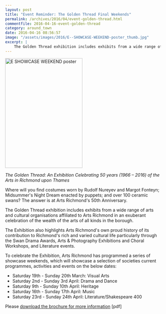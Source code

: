```yaml
---
layout: post
title: "Event Reminder: The Golden Thread Final Weekends"
permalink: /archives/2016/04/event-golden-thread.html
commentfile: 2016-04-16-event-golden-thread
category: around_town
date: 2016-04-16 08:56:57
image: "/assets/images/2016/E--SHOWCASE-WEEKEND-poster_thumb.jpg"
excerpt: |
    The Golden Thread exhibition includes exhibits from a wide range of arts and cultural organisations affiliated to Arts Richmond in an exuberant celebration of the wealth of the arts of all kinds in the borough.
---
```


<a href="/assets/images/2016/E--SHOWCASE-WEEKEND-poster.jpg" title="See larger version of - E  SHOWCASE WEEKEND poster"><img src="/assets/images/2016/E--SHOWCASE-WEEKEND-poster_thumb.jpg" width="250" height="354" alt="E  SHOWCASE WEEKEND poster" class="photo right" /></a>

*The Golden Thread: An Exhibition Celebrating 50 years (1966 – 2016) of the Arts in Richmond upon Thames*

Where will you find costumes worn by Rudolf Nureyev and Margot Fonteyn; Midsummer's Night Dream enacted by puppets; and over 100 ceramic swans? The answer is at Arts Richmond's 50th Anniversary.

The Golden Thread exhibition includes exhibits from a wide range of arts and cultural organisations affiliated to Arts Richmond in an exuberant celebration of the wealth of the arts of all kinds in the borough.

The Exhibition also highlights Arts Richmond's own proud history of its contribution to Richmond's rich and varied cultural life particularly through the Swan Drama Awards, Arts & Photography Exhibitions and Choral Workshops, and Literature events.

To celebrate the Exhibition, Arts Richmond has programmed a series of showcase weekends, which will showcase a selection of societies current programmes, activities and events on the below dates:

-   Saturday 19th - Sunday 20th March: Visual Arts
-   Saturday 2nd - Sunday 3rd April: Drama and Dance
-   Saturday 9th - Sunday 10th April: Heritage
-   Saturday 16th - Sunday 17th April: Music
-   Saturday 23rd - Sunday 24th April: Literature/Shakespeare 400

Please [download the brochure for more information](/assets/images/2016/E-SHOWCASE_WEEKEND.pdf) \[pdf\]
